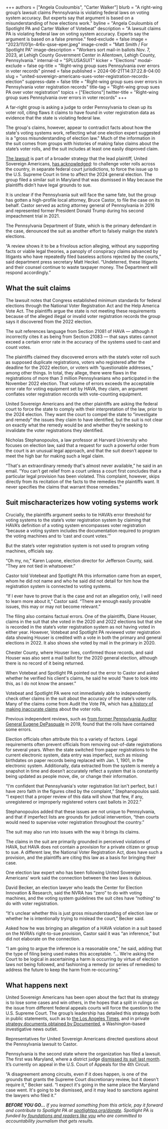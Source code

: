 +++
authors = ["Angela Couloumbis", "Carter Walker"]
blurb = "A right-wing group’s lawsuit claims Pennsylvania is violating federal laws on voting system accuracy. But experts say that argument is based on a misunderstanding of how elections work."
byline = "Angela Couloumbis of Spotlight PA and Carter Walker of Votebeat"
description = "A lawsuit claims PA is violating federal law on voting system accuracy. Experts say the argument is based on a false premise."
feed-exclude = false
image = "2023/11/01jn-4r6x-qsse-eper.jpeg"
image-credit = "Matt Smith / For Spotlight PA"
image-description = "Workers sort mail-in ballots Nov. 7, 2023, at Lehigh County Government Center in Allentown, Lehigh County, Pennsylvania."
internal-id = "SPLUSASUIT"
kicker = "Elections"
modal-exclude = false
og-title = "Right-wing group sues Pennsylvania over errors in voter records"
pinned = false
published = 2024-06-21T14:37:22.8-04:00
slug = "united-sovereign-americans-sues-voter-registration-records-election"
suppress-date = false
title = "Right-wing group sues over errors in Pennsylvania voter registration records"
title-tag = "Right-wing group sues PA over voter registration"
topics = ["Elections"]
twitter-title = "Right-wing group sues Pennsylvania over errors in voter records"
+++

A far-right group is asking a judge to order Pennsylvania to clean up its voter roll, citing flaws it claims to have found in voter registration data as evidence that the state is violating federal law.

The group&#39;s claims, however, appear to contradict facts about how the state&#39;s voting systems work, reflecting what one election expert suggested is a &#34;gross misunderstanding of election law.&#34; Much of the information in the suit comes from groups with histories of making false claims about the state’s voter rolls, and the suit includes at least one easily disproved claim.

<a href="https://drive.google.com/file/d/1_FD5C-5Yg3RcRK436IQBkbuMD3HE6_uZ/view?usp=sharing">The lawsuit</a> is part of a broader strategy that the lead plaintiff, United Sovereign Americans, <a href="https://www.latimes.com/politics/story/2024-05-01/california-election-group-aiding-national-effort-to-stop-state-from-certifying-election-results">has acknowledged</a>: to challenge voter rolls across the country, in separate federal court jurisdictions, to force the issue up to the U.S. Supreme Court in time to affect the 2024 general election. The group filed a similar suit in Maryland that was dismissed in May because the plaintiffs didn’t have legal grounds to sue.

<script src="https://www.spotlightpa.org/embed.js" async></script><div data-spl-embed-version="1" data-spl-src="https://www.spotlightpa.org/embeds/newsletter/"></div>

It is unclear if the Pennsylvania suit will face the same fate, but the group has gotten a high-profile local attorney, Bruce Castor, to file the case on its behalf. Castor served as acting attorney general of Pennsylvania in 2016 and represented former President Donald Trump during his second impeachment trial in 2021.

The Pennsylvania Department of State, which is the primary defendant in the case, denounced the suit as another effort to falsely malign the state’s elections.

“A review shows it to be a frivolous action alleging, without any supporting facts or viable legal theories, a panoply of conspiracy claims advanced by litigants who have repeatedly filed baseless actions rejected by the courts,” said department press secretary Matt Heckel. “Undeterred, these litigants and their counsel continue to waste taxpayer money. The Department will respond accordingly.”

## What the suit claims

The lawsuit notes that Congress established minimum standards for federal elections through the National Voter Registration Act and the Help America Vote Act. The plaintiffs argue the state is not meeting these requirements because of the alleged illegal or invalid voter registration records the group says it discovered from the 2022 election.

The suit references language from Section 21081 of HAVA — although it incorrectly cites it as being from Section 21083 — that says states cannot exceed a certain error rate in the accuracy of the systems used to cast and count votes.

The plaintiffs claimed they discovered errors with the state’s voter roll such as supposed duplicate registrations, voters who registered after the deadline for the 2022 election, or voters with “questionable addresses,” among other things. In total, they allege, there were flaws in the registrations of more than 3 million Pennsylvanians who participated in the November 2022 election. That volume of errors exceeds the acceptable error rate for voting equipment set by HAVA, they claim, an argument conflates voter registration records with vote-counting equipment.

United Sovereign Americans and the other plaintiffs are asking the federal court to force the state to comply with their interpretation of the law, prior to the 2024 election. They want the court to compel the state to “investigate and remedy” the issues they claim to have identified, but the suit is not clear on exactly what the remedy would be and whether they’re seeking to invalidate the voter registrations they identified.

Nicholas Stephanopoulos, a law professor at Harvard University who focuses on election law, said that a request for such a powerful order from the court is an unusual legal approach, and that the suit doesn’t appear to meet the high bar for making such a legal claim.

“That&#39;s an extraordinary remedy that&#39;s almost never available,” he said in an email. “You can’t get relief from a court unless a court first concludes that a particular legal provision has been violated. This complaint, however, skips directly from its recitation of the facts to the remedies the plaintiffs want. It never specifies the claims that warrant those remedies.”

## Suit mischaracterizes how voting systems work

Crucially, the plaintiffs argument seeks to tie HAVA’s error threshold for voting systems to the state’s voter registration system by claiming that HAVA’s definition of a voting system encompasses voter registration “because a voting system includes the documentation required to program the voting machines and to ‘cast and count votes.’”

But the state’s voter registration system is not used to program voting machines, officials say.

“Oh my, no,” Karen Lupone, election director for Jefferson County, said. “They are not tied in whatsoever.”

Castor told Votebeat and Spotlight PA this information came from an expert, whom he did not name and who he said did not detail for him how the registration system is connected to voting systems.

“If I ever have to prove that is the case and not an allegation only, I will need to learn more about it,” Castor said. “There are enough easily provable issues, this may or may not become relevant.”

The filing also contains factual errors. One of the plaintiffs, Diane Houser, claims in the suit that she voted in the 2020 and 2022 elections but that she is recorded in the state’s voter registration system as not having voted in either year. However, Votebeat and Spotlight PA reviewed voter registration data showing Houser is credited with a vote in both the primary and general elections in 2022. It also shows she voted by mail in the primary in 2020.

Chester County, where Houser lives, confirmed those records, and said Houser was also sent a mail ballot for the 2020 general election, although there is no record of it being returned.

When Votebeat and Spotlight PA pointed out the error to Castor and asked whether he verified his client&#39;s claims, he said he would “have to look into this, as I do not know the answer.”

Votebeat and Spotlight PA were not immediately able to independently check other claims in the suit about the accuracy of the state’s voter rolls. Many of the claims come from Audit the Vote PA, which has <a href="https://lancasteronline.com/news/politics/audit-the-vote-gave-us-its-canvassing-data-to-check-the-results-it-was-riddled/article_8f0a6c2a-cd6e-11ec-9f73-b3e07fd7b64b.html">a history of making inaccurate claims</a> about the voter rolls.

Previous independent reviews, such as <a href="https://web.archive.org/20240621202531/https://www.paauditor.gov/press-releases/auditor-general-depasquale-issues-audit-of-voter-registration-system-calls-for-changes-at-pennsylvania-department-of-state">from former Pennsylvania Auditor General Eugene DePasquale</a> in 2019, found that the rolls have contained some errors.

Election officials often attribute this to a variety of factors. Legal requirements often prevent officials from removing out-of-date registrations for several years. When the state switched from paper registrations to the current electronic system, data entry was imperfect, such as missing birthdates on paper records being replaced with Jan. 1, 1901, in the electronic system. Additionally, data extracted from the system is merely a snapshot in time and doesn’t accurately reflect a system that is constantly being updated as people move, die, or change their information.

“I&#39;m confident that Pennsylvania&#39;s voter registration list isn&#39;t perfect, but I have zero faith in the figures cited by the complaint,” Stephanopoulos said. “I expect that a proper review of this data will show that few, if any, unregistered or improperly registered voters cast ballots in 2022.”

Stephanopoulos added that these issues are not unique to Pennsylvania, and that if imperfect lists are grounds for judicial intervention, “then courts would need to supervise voter registration throughout the country.”

The suit may also run into issues with the way it brings its claims.

The claims in the suit are primarily grounded in perceived violations of HAVA, but HAVA does not contain a provision for a private citizen or group to sue. A different law, the National Voter Registration Act, does have such a provision, and the plaintiffs are citing this law as a basis for bringing their case.

One election law expert who has been following United Sovereign Americans’ work said the connection between the two laws is dubious.

David Becker, an election lawyer who leads the Center for Election Innovation &amp; Research, said the NVRA has “zero” to do with voting machines, and the voting system guidelines the suit cites have “nothing” to do with voter registration.

“It&#39;s unclear whether this is just gross misunderstanding of election law or whether he is intentionally trying to mislead the court,” Becker said.

<script src="https://www.spotlightpa.org/embed.js" async></script><div data-spl-embed-version="1" data-spl-src="https://www.spotlightpa.org/embeds/donate/"></div>

Asked how he was bringing an allegation of a HAVA violation in a suit based on the NVRA’s right-to-sue provision, Castor said it was “an inference,” but did not elaborate on the connection.

“I am going to argue the inference is a reasonable one,” he said, adding that the type of filing being used makes this acceptable. “... We’re asking the Court to be logical in ascertaining a harm is occurring by virtue of election laws not being followed, and fashioning a remedy (or series of remedies) to address the future to keep the harm from re-occurring.”

## What happens next

United Sovereign Americans has been open about the fact that its strategy is to lose some cases and win others, in the hopes that a split in rulings on the issue from different federal appeals courts will force the question to the U.S. Supreme Court. The group’s leadership has detailed this strategy both in public statements, such as to <a href="https://www.latimes.com/politics/story/2024-05-01/california-election-group-aiding-national-effort-to-stop-state-from-certifying-election-results">the Los Angeles Times</a>, and in private<a href="https://documented.net/media/united-sovereign-americans-talking-points-feb-2024"> strategy documents obtained by Documented</a>, a Washington-based investigative news outlet.

Representatives for United Sovereign Americans directed questions about the Pennsylvania lawsuit to Castor.

Pennsylvania is the second state where the organization has filed a lawsuit. The first was Maryland, where a district judge <a href="https://www.baltimoresun.com/2024/06/14/election-integrity-group-appeals-dismissal-of-federal-lawsuit-maryland/">dismissed its suit last month</a>. It’s currently on appeal in the U.S. Court of Appeals for the 4th Circuit.

“A disagreement among circuits, even if it does happen, is one of the grounds that grants the Supreme Court discretionary review, but it doesn&#39;t require it,” Becker said. “I expect it&#39;s going in the same place the Maryland case went. It&#39;s going to be dismissed, and it may lead to sanctions against the lawyers who filed it.”

<strong><em>BEFORE YOU GO…</em></strong><em> If you learned something from this article, pay it forward and contribute to Spotlight PA at </em><a href="https://www.spotlightpa.org/donate"><em>spotlightpa.org/donate</em></a><em>. Spotlight PA is funded by</em><a href="https://www.spotlightpa.org/support"><em> foundations and readers like you</em></a><em> who are committed to accountability journalism that gets results.</em>

